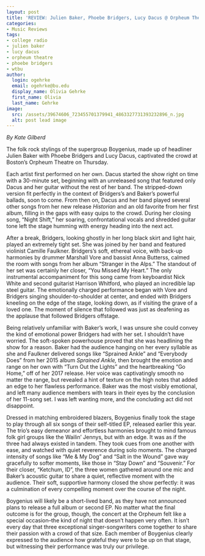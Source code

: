 ```yaml
---
layout: post
title: 'REVIEW: Julien Baker, Phoebe Bridgers, Lucy Dacus @ Orpheum Theatre 11/08'
categories:
- Music Reviews
tags:
- college radio
- julien baker
- lucy dacus
- orpheum theatre
- phoebe bridgers
- wtbu
author:
  login: ogehrke
  email: ogehrke@bu.edu
  display_name: Olivia Gehrke
  first_name: Olivia
  last_name: Gehrke
image:
  src: /assets/39674606_723455701379941_4863327731393232896_n.jpg
  alt: post lead image
---
```


_By Kate Gilberd_

The folk rock stylings of the supergroup Boygenius, made up of headliner Julien Baker with Phoebe Bridgers and Lucy Dacus, captivated the crowd at Boston’s Orpheum Theatre on Thursday.

Each artist first performed on her own. Dacus started the show right on time with a 30-minute set, beginning with an unreleased song that featured only Dacus and her guitar without the rest of her band. The stripped-down version fit perfectly in the context of Bridgers’s and Baker’s powerful ballads, soon to come. From then on, Dacus and her band played several other songs from her new release _Historian_ and an old favorite from her first album, filling in the gaps with easy quips to the crowd. During her closing song, “Night Shift,” her soaring, confrontational vocals and shredded guitar tone left the stage humming with energy heading into the next act.

After a break, Bridgers, looking ghostly in her long black skirt and light hair, played an extremely tight set. She was joined by her band and featured violinist Camille Faulkner. Bridgers’s soft, ethereal voice, with back-up harmonies by drummer Marshall Vore and bassist Anna Butterss, calmed the room with songs from her album “Stranger in the Alps.” The standout of her set was certainly her closer, “You Missed My Heart.” The only instrumental accompaniment for this song came from keyboardist Nick White and second guitarist Harrison Whitford, who played an incredible lap steel guitar. The emotionally charged performance began with Vore and Bridgers singing shoulder-to-shoulder at center, and ended with Bridgers kneeling on the edge of the stage, looking down, as if visiting the grave of a loved one. The moment of silence that followed was just as deafening as the applause that followed Bridgers offstage.

Being relatively unfamiliar with Baker’s work, I was unsure she could convey the kind of emotional power Bridgers had with her set. I shouldn’t have worried. The soft-spoken powerhouse proved that she was headlining the show for a reason. Baker had the audience hanging on her every syllable as she and Faulkner delivered songs like “Sprained Ankle” and “Everybody Does” from her 2015 album _Sprained Ankle,_ then brought the emotion and range on her own with “Turn Out the Lights” and the heartbreaking “Go Home,” off of her 2017 release. Her voice was captivatingly smooth no matter the range, but revealed a hint of texture on the high notes that added an edge to her flawless performance. Baker was the most visibly emotional, and left many audience members with tears in their eyes by the conclusion of her 11-song set. I was left wanting more, and the concluding act did not disappoint.

Dressed in matching embroidered blazers, Boygenius finally took the stage to play through all six songs of their self-titled EP, released earlier this year. The trio’s easy demeanor and effortless harmonies brought to mind famous folk girl groups like the Wailin’ Jennys, but with an edge. It was as if the three had always existed in tandem. They took cues from one another with ease, and watched with quiet reverence during solo moments. The charged intensity of songs like “Me & My Dog” and “Salt in the Wound” gave way gracefully to softer moments, like those in “Stay Down” and “Souvenir.” For their closer, “Ketchum, ID”, the three women gathered around one mic and Baker’s acoustic guitar to share a quiet, reflective moment with the audience. Their soft, supportive harmony closed the show perfectly: it was a culmination of every compelling moment over the course of the night.

Boygenius will likely be a short-lived band, as they have not announced plans to release a full album or second EP. No matter what the final outcome is for the group, though, the concert at the Orpheum felt like a special occasion–the kind of night that doesn’t happen very often. It isn’t every day that three exceptional singer-songwriters come together to share their passion with a crowd of that size. Each member of Boygenius clearly expressed to the audience how grateful they were to be up on that stage, but witnessing their performance was truly our privilege.